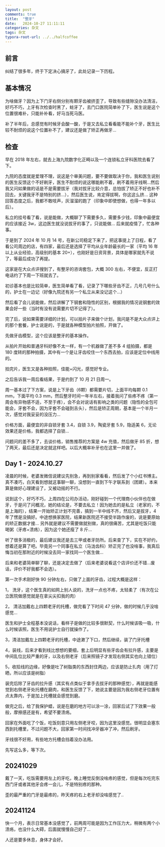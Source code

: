 ```yaml
---
layout: post
comments: true
title:  "整牙"
date:   2024-10-27 11:11:11
categories: 杂文
tags: 杂文
typora-root-url: ../../halfcoffee
---
```




## 前言

纠结了很多年，终于下定决心搞牙了，此处记录一下历程。

## 基本情况

为啥做牙？因为上下门牙右侧分别有颗牙齿被挤歪了，导致有些缝隙没办法清洁，好巧不巧，上牙有次检查时黑了，蛀牙了，去门口医院简单补了下，医生说是这个位置很难补，只能补补看，好马当死马医。

补了半年后，总感觉有时候牙会酸一酸，于是又去私立看看能不能补个牙，医生比较不耐烦的说这个位置补不了，建议还是做了矫正再做牙...

## 检查

早在 2018 年左右，就去上海九院数字化正畸以及一个连锁私立牙科医院去看了下。

九院的态度就是爱理不理，说这是个审美问题，要不要做取决于你，我和医生说别的医生反馈这个不好刷牙，医生不耐烦的说这哪能刷不着，刷不着用牙线啊...然后我又问如果做的话是不是需要拔牙（我对拔牙比较介意，总怕拔了矫正不好也补不回去，关键我牙不是特别的挤...），然后医生说，肯定得拔啊，你这这么挤... 这种回答态度之后，我都不敢吱声，灰溜溜的跑了（印象中即使想做，也得一年多以后）。

私立的挂号看了看，说是能做，大概聊了下需要多久，需要多少钱，印象中最便宜的应该接近 3w，这边医生就没说拔牙的事了，只说能做... 后来就疫情了，忙各种事。

于是到了 2024 年 10 月 14 号，在新公司稳定下来了，把这事提上了日程，看了看公司周边的店，有四家，最后还是选择了平均从业年龄最长的一家（平均 16 年以上从业经验，高级别的基本 20+），也刚好是日资背景，具体是哪家就先不说了，等最后成功了再提。

这家是在大众点评搜到了，有整牙的咨询套包，大概 300 左右，不便宜，反正打电话约了下周一下班就去了。

初诊基本也是比较简单，医生简单看了看，记录了下哪些牙齿不正，几号几号什么的，护士在一边记（好像九院还有另一个私立从来没记这个...）

然后看了会儿说能做，然后讲解了下钢套和隐性的区别，根据我的情况说钢套的效果会好一些（当时有没有说需要片切不记得了）。

完了后，说如果需要详细的计划，可以拍片子来做个计划，我问是不是大众点评上的那个套餐，护士说是的，于是就各种模型拍片拍照，开做了。

先做牙齿模型，这个应该是整牙的基本操作。

从拍片开始和普通牙科好像不太一样，有一个机器做了差不多 4 组拍摄，都是 180 度转的那种拍摄，其中有一个是让牙齿咬住一个东西去拍，应该是定位中线用的。

拍完片，医生又是各种拍照，佳能+闪光，感觉好专业。

之后告诉我一周后看结果，于是约到了 10 月 21 日周一。

周一基本过了下方案，说是上下牙齿（6颗）都需要片切，上面平均每颗 0.1 mm，下面平均 0.3 mm，然后整牙时间一年半左右，接着我问了些疼不疼（第一周会有异物感不适，不至于疼），会不会对说话有影响之类的问题（隐性的全包可能会，牙套不会，因为牙套不会碰到舌头），然后是矫正周期，基本是一个半月一次，感觉对我妥妥的没压力...

价格方面，最便宜的非自锁牙套 3.4，自锁 3.9，陶瓷牙套 5.9，隐适美 6，无论效果还是价格，我都选择了自锁...

问题问的差不多了，去谈价格，销售推荐的方案是 4w 充值，然后做牙 85 折，想了两天，最后还是决定就这样吧。以后大概率补牙也在这里一并做了。

## Day 1 - 2024.10.27

凌晨的时候，老婆发微信说建议先别急，再到别家看看，然后发了个小红书博主。真不凑巧，白天看到想就这事聊一聊，没想到一直到下午才联系到（团建）。本来算是做好心理建设了，又被动摇的不行。

说到这个，好巧不巧，上周四在公司办活动，刚好碰到一个代理商小伙伴也在做牙，于是问了问概况，她的结论是，不要去私立！因为她去的是私立（老家的，不是上海的），结果一开始矫正计划不完善，搞到一半中线不齐，然后又是拔牙，4 年了愣是没搞好。中途想换家医院，结果新医院还不接受半路作废的，说是要原始的矫正数据才接... 另外就是建议不需要做就别做，真的很痛苦，尤其是吃饭只能喝粥（牙疼+溃疡），因为这个她还瘦了 8 斤...

听了很多消极的，最后建议我还是去三甲或者牙防所。后来查了下，实在不好约，想着还是算了吧。毕竟另一个同事在私立（马泷齿科）矫正完了也没啥事，我真后悔当初在那附近的时候没去同一家找同一个医生做...

后来和老婆简单聊了聊，还是决定去做了（后来老婆说看这个店评价还不错...废话，评价不好我都不会选）。

第一次手术刚好快 90 分钟左右，只做了上面的牙齿，过程大概是这样：

1， 洗牙，这个医生真的如网上别人说的，洗牙一点也不疼，太轻柔了（有次在公立医院做感觉就是在拿尖尖扣我的肉）

2， 清洁加戴右上四颗老牙的托槽，做完看了下时间 47 分钟，做的时候几乎没啥感觉...

医生和护士全程基本没说话，看样子是做的比较多很默契，什么时候该吸一吸，什么时候该照，医生不用说护士自行就操作了。

3，清洁加戴左上四颗老牙的托槽，中途漱了下口，然后继续，装了门牙托槽

4，装线，后来才看到线比想想的要细，套上后明显有些牙齿会有拉升感，主要是中间乱位比较严重的牙，以及右侧老牙（后来照镜子才发现右侧其实也向上错位）

5，收拾线的边缘，好像是吐了树脂类的东西封住两边，应该是防止扎肉（用了灯晒，所以应该是树脂）

装完后除了牙齿的拉升感（其实有点类似于拿手去拔牙的那种感觉），再就是能感觉到右侧老牙处托槽在磨肉，和医生反馈了下，她说主要是因为我右侧老牙位置有点太靠内，于是加上托槽就会感觉到磨。

做完之后，给了我保护蜡，说是在磨的地方可以涂一涂，回家后试了下效果一般般，摩擦感还是有，希望不要溃疡。

回家在外面吃了个饭，吃饭刻意只用左侧老牙咬，因为这里没感觉。很明显会塞东西到托槽里，不过问题不大，回家第一时间找冲牙器冲了冲，然后刷牙。

牙线很不好用，有些地方托槽会挡着没办法用。

先写这么多，等下次。

## 20241029

戴了一天，吃饭需要用左上的牙吃，晚上睡觉反倒没啥疼的感觉，但是每次吃完东西门牙或者其他牙会疼一会儿，不是特别疼的那种。

歪的最严重的门牙是最疼的，昨天疼的右上老牙却没啥感觉了..

## 20241124

快一个月，表示日常基本没感觉了，前两周可能是因为工作压力大，稍微有两个小溃疡，也没什么大碍，后面就慢慢自己好了...

人还是要多休息，身体才会好。

